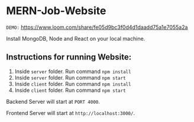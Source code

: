 # MERN-Job-Website

`DEMO:` https://www.loom.com/share/fe05d9bc3f0d4d1daadd75a1e7055a2a

Install MongoDB, Node and React on your local machine.

## Instructions for running Website:
1. Inside `server` folder. Run command `npm install`
2. Inside `server` folder. Run command `npm start`
3. Inside `client` folder. Run command `npm install`
4. Inside `client` folder. Run command `npm start`

Backend Server will start at `PORT 4000`.

Frontend Server will start at `http://localhost:3000/`.

